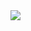 <picture>
<source 
  srcset="https://github-readme-stats.vercel.app/api?username=chenpotatos&show_icons=true&theme=dark"
  media="(prefers-color-scheme: dark)"
/>
<source
  srcset="https://github-readme-stats.vercel.app/api?username=chenpotatos&show_icons=true"
  media="(prefers-color-scheme: light), (prefers-color-scheme: no-preference)"
/>
<img src="https://github-readme-stats.vercel.app/api?username=chenpotatos&show_icons=true" />
</picture>

